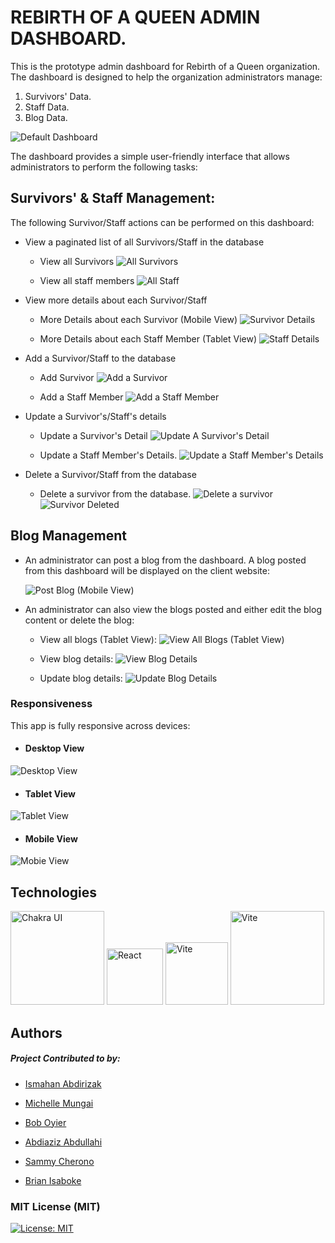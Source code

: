 # REBIRTH OF A QUEEN ADMIN DASHBOARD.

This is the prototype admin dashboard for Rebirth of a Queen organization.
The dashboard is designed to help the organization administrators manage:

1. Survivors' Data.
2. Staff Data.
3. Blog Data.

![Default Dashboard](../readme_resources/dashboard.png)

The dashboard provides a simple user-friendly interface that allows administrators to perform the following tasks:

## Survivors' & Staff Management:
The following Survivor/Staff actions can be performed on this dashboard:

* View a paginated list of all Survivors/Staff in the database

	* View all Survivors
	![All Survivors](./readme_resources/dashboard.png)

	* View all staff members
	![All Staff](./readme_resources/view_staff.png)

* View more details about each Survivor/Staff
	* More Details about each Survivor (Mobile View)
	![Survivor Details](./readme_resources/survivor_details.png)

	* More Details about each Staff Member (Tablet View)
	![Staff Details](./readme_resources/staff_details.png)

* Add a Survivor/Staff to the database
	* Add Survivor 
	![Add a Survivor](./readme_resources/add_survivor.png)
	
	* Add a Staff Member
	![Add a Staff Member](./readme_resources/add_staff.png)
* Update a Survivor's/Staff's details
	* Update a Survivor's Detail
	![Update A Survivor's Detail](./readme_resources/update_suvivor.png)

	* Update a Staff Member's Details.
	![Update a Staff Member's Details](./readme_resources/update-staff.png)

* Delete a Survivor/Staff from the database
	* Delete a survivor from the database.
	![Delete a survivor](./readme_resources/delete_survivor.png)
	![Survivor Deleted](./readme_resources/survivor_deleted.png)

## Blog Management
* An administrator can post a blog from the dashboard. A blog posted from this dashboard will be displayed on the client website:

	![Post Blog (Mobile View)](./readme_resources/post_blogs.png)

* An administrator can also view the blogs posted and either edit the blog content or delete the blog:

	* View all blogs (Tablet View):
	![View All Blogs (Tablet View)](./readme_resources/view_all_blogs.png)

	* View blog details:
	![View Blog Details](./readme_resources/view_blog_details.png)

	* Update blog details:
	![Update Blog Details](./readme_resources/update_blog.png)
### Responsiveness
This app is fully responsive across devices:
* #### Desktop View
![Desktop View](./readme_resources/dashboard.png)

* #### Tablet View
![Tablet View](./readme_resources/tablet_view.png)

* #### Mobile View
![Mobie View](./readme_resources/mobile_view.png)


## Technologies
<img src="https://chakra-ui.com/og-image.png" alt="Chakra UI" width=150/>
<img src="https://upload.wikimedia.org/wikipedia/commons/a/a7./react-icon.svg" alt="React" width=90/>
<img src="https://vitejs.dev/logo-with-shadow.png" alt="Vite" width=100/>
<img src="https:/./raw.githubusercontent.com/pmndrs/zustand/main/bear.jpg" alt="Vite" width=150/>

## Authors
##### Project Contributed to by:

* [Ismahan Abdirizak](https://github.com/ismahaneyy)

* [Michelle Mungai](https://github.com/Michelle-Mungai)

* [Bob Oyier](https://github.com/oyieroyier)

* [Abdiaziz Abdullahi](https://github.com/AbdiazizAbdullahi)

* [Sammy Cherono](https://github.com/Sammy-CK)

* [Brian Isaboke](https://github.com/Osorabrian)


### MIT License (MIT)

[![License: MIT](https://img.shields.io/badge/License-MIT-blue.svg)](https://opensource.org/licenses/MIT)